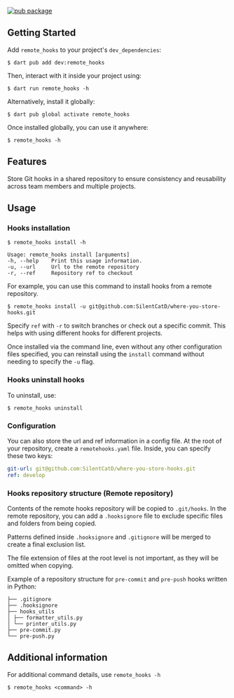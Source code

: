 <!--
This README describes the package. If you publish this package to pub.dev,
this README's contents appear on the landing page for your package.

For information about how to write a good package README, see the guide for
[writing package pages](https://dart.dev/guides/libraries/writing-package-pages).

For general information about developing packages, see the Dart guide for
[creating packages](https://dart.dev/guides/libraries/create-library-packages)
and the Flutter guide for
[developing packages and plugins](https://flutter.dev/developing-packages).
-->

[![pub package](https://img.shields.io/pub/v/remote_hooks?color=green&include_prereleases&style=plastic)](https://pub.dev/packages/remote_hooks)

## Getting Started

Add `remote_hooks` to your project's `dev_dependencies`:

```shell
$ dart pub add dev:remote_hooks
```

Then, interact with it inside your project using:

```shell
$ dart run remote_hooks -h
```

Alternatively, install it globally:

```shell
$ dart pub global activate remote_hooks
```

Once installed globally, you can use it anywhere:

```shell
$ remote_hooks -h
```

## Features

Store Git hooks in a shared repository to ensure consistency and reusability across team members
and multiple projects.

## Usage

### Hooks installation

```shell
$ remote_hooks install -h

Usage: remote_hooks install [arguments]
-h, --help    Print this usage information.
-u, --url     Url to the remote repository
-r, --ref     Repository ref to checkout
```

For example, you can use this command to install hooks from a remote repository.

```shell
$ remote_hooks install -u git@github.com:SilentCatD/where-you-store-hooks.git
```

Specify `ref` with `-r` to switch branches or check out a specific commit. This helps with using
different hooks for different projects.

Once installed via the command line, even without any other configuration files specified, you can
reinstall using the `install` command without needing to specify the `-u` flag.

### Hooks uninstall hooks

To uninstall, use:

```shell
$ remote_hooks uninstall
```

### Configuration

You can also store the url and ref information in a config file.
At the root of your repository, create a `remotehooks.yaml` file. Inside, you can specify these
two keys:

```yaml
git-url: git@github.com:SilentCatD/where-you-store-hooks.git
ref: develop
```

### Hooks repository structure (Remote repository)

Contents of the remote hooks repository will be copied to `.git/hooks`. In the remote repository,
you can add a `.hooksignore` file to exclude specific files and folders from being copied.

Patterns defined inside `.hooksignore` and `.gitignore` will be merged to create a final exclusion
list.

The file extension of files at the root level is not important, as they will be omitted when
copying.

Example of a repository structure for `pre-commit` and `pre-push` hooks written in Python:

```shell
├── .gitignore
├── .hooksignore
├── hooks_utils
│ ├── formatter_utils.py
│ └── printer_utils.py
├── pre-commit.py
└── pre-push.py
```

## Additional information

For additional command details, use `remote_hooks -h`

```shell
$ remote_hooks <command> -h
```



